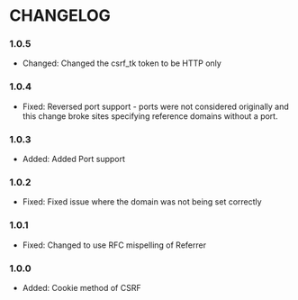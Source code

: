 # CHANGELOG

### 1.0.5

* Changed:  Changed the csrf_tk token to be HTTP only

### 1.0.4

* Fixed:    Reversed port support - ports were not considered originally and this change broke sites specifying reference domains without a port.

### 1.0.3

* Added:    Added Port support 

### 1.0.2   

* Fixed:    Fixed issue where the domain was not being set correctly

### 1.0.1

* Fixed:    Changed to use RFC mispelling of Referrer

### 1.0.0

* Added:    Cookie method of CSRF


